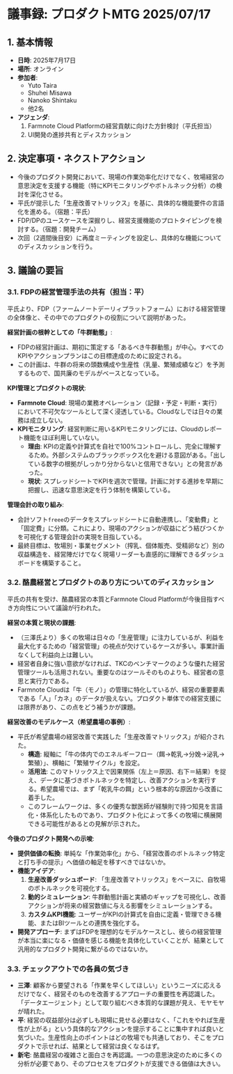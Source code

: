 # 議事録: プロダクトMTG 2025/07/17

## 1. 基本情報

-   **日時**: 2025年7月17日
-   **場所**: オンライン
-   **参加者**:
    -   Yuto Taira
    -   Shuhei Misawa
    -   Nanoko Shintaku
    -   他2名
-   **アジェンダ**:
    1.  Farmnote Cloud Platformの経営貢献に向けた方針検討（平氏担当）
    2.  UI開発の進捗共有とディスカッション

## 2. 決定事項・ネクストアクション

-   今後のプロダクト開発において、現場の作業効率化だけでなく、牧場経営の意思決定を支援する機能（特にKPIモニタリングやボトルネック分析）の検討を深化させる。
-   平氏が提示した「生産改善マトリックス」を基に、具体的な機能要件の言語化を進める。（宿題：平氏）
-   FDP/DPのユースケースを深掘りし、経営支援機能のプロトタイピングを検討する。（宿題：開発チーム）
-   次回（2週間後目安）に再度ミーティングを設定し、具体的な機能についてのディスカッションを行う。

## 3. 議論の要旨

### 3.1. FDPの経営管理手法の共有（担当：平）

平氏より、FDP（ファームノートデーリィプラットフォーム）における経営管理の全体像と、その中でのプロダクトの役割について説明があった。

**経営計画の根幹としての「牛群動態」**:
-   FDPの経営計画は、期初に策定する「あるべき牛群動態」が中心。すべてのKPIやアクションプランはこの目標達成のために設定される。
-   この計画は、牛群の将来の頭数構成や生産性（乳量、繁殖成績など）を予測するもので、国共廉のモデルがベースとなっている。

**KPI管理とプロダクトの現状**:
-   **Farmnote Cloud**: 現場の業務オペレーション（記録・予定・判断・実行）において不可欠なツールとして深く浸透している。Cloudなしでは日々の業務は成立しない。
-   **KPIモニタリング**: 経営判断に用いるKPIモニタリングには、Cloudのレポート機能をほぼ利用していない。
    -   **理由**: KPIの定義や計算式を自社で100%コントロールし、完全に理解するため。外部システムのブラックボックス化を避ける意図がある。「出している数字の根拠がしっかり分からないと信用できない」との発言があった。
    -   **現状**: スプレッドシートでKPIを週次で管理。計画に対する進捗を早期に把握し、迅速な意思決定を行う体制を構築している。

**管理会計の取り組み**:
-   会計ソフト`freee`のデータをスプレッドシートに自動連携し、「変動費」と「固定費」に分類。これにより、現場のアクションが収益にどう結びつくかを可視化する管理会計の実現を目指している。
-   最終目標は、牧場別・事業セグメント（搾乳、個体販売、受精卵など）別の収益構造を、経営陣だけでなく現場リーダーも直感的に理解できるダッシュボードを構築すること。

### 3.2. 酪農経営とプロダクトのあり方についてのディスカッション

平氏の共有を受け、酪農経営の本質とFarmnote Cloud Platformが今後目指すべき方向性について議論が行われた。

**経営の本質と現状の課題**:
-   （三澤氏より）多くの牧場は日々の「生産管理」に注力しているが、利益を最大化するための「経営管理」の視点が欠けているケースが多い。事業計画なくして利益向上は難しい。
-   経営者自身に強い意欲がなければ、TKCのベンチマークのような優れた経営管理ツールも活用されない。重要なのはツールそのものよりも、経営者の意思と実行力である。
-   Farmnote Cloudは「牛（モノ）」の管理に特化しているが、経営の重要要素である「人」「カネ」のデータが扱えない。プロダクト単体での経営支援には限界があり、この点をどう補うかが課題。

**経営改善のモデルケース（希望農場の事例）**:
-   平氏が希望農場の経営改善で実践した「生産改善マトリックス」が紹介された。
    -   **構造**: 縦軸に「牛の体内でのエネルギーフロー（餌→乾乳→分娩→泌乳→繁殖）」、横軸に「繁殖サイクル」を設定。
    -   **活用法**: このマトリックス上で因果関係（左上＝原因、右下＝結果）を捉え、データに基づきボトルネックを特定し、改善アクションを実行する。希望農場では、まず「乾乳牛の餌」という根本的な原因から改善に着手した。
    -   このフレームワークは、多くの優秀な獣医師が経験則で持つ知見を言語化・体系化したものであり、プロダクト化によって多くの牧場に横展開できる可能性があるとの見解が示された。

**今後のプロダクト開発への示唆**:
-   **提供価値の転換**: 単純な「作業効率化」から、「経営改善のボトルネック特定と打ち手の提示」へ価値の軸足を移すべきではないか。
-   **機能アイデア**:
    1.  **生産改善ダッシュボード**: 「生産改善マトリックス」をベースに、自牧場のボトルネックを可視化する。
    2.  **動的シミュレーション**: 牛群動態計画と実績のギャップを可視化し、改善アクションが将来の経営数値に与える影響をシミュレーションする。
    3.  **カスタムKPI機能**: ユーザーがKPIの計算式を自由に定義・管理できる機能、またはBIツールとの連携を強化する。
-   **開発アプローチ**: まずはFDPを理想的なモデルケースとし、彼らの経営管理が本当に楽になる・価値を感じる機能を具体化していくことが、結果として汎用的なプロダクト開発に繋がるのではないか。

### 3.3. チェックアウトでの各員の気づき

-   **三澤**: 顧客から要望される「作業を早くしてほしい」というニーズに応えるだけでなく、経営そのものを改善するアプローチの重要性を再認識した。「データエージェント」として取り組むべき本質的な課題が見え、モヤモヤが晴れた。
-   **平**: 経営の収益部分は必ずしも現場に見せる必要はなく、「これをやれば生産性が上がる」という具体的なアクションを提示することに集中すれば良いと気づいた。生産性向上のポイントはどの牧場でも共通しており、そこをプロダクトで示せれば、結果として経営は良くなるはず。
-   **新宅**: 酪農経営の複雑さと面白さを再認識。一つの意思決定のために多くの分析が必要であり、そのプロセスをプロダクトが支援できる価値は大きい。 